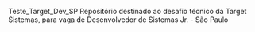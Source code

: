 Teste_Target_Dev_SP
Repositório destinado ao desafio técnico da Target Sistemas, para vaga de Desenvolvedor de Sistemas Jr. - São Paulo
